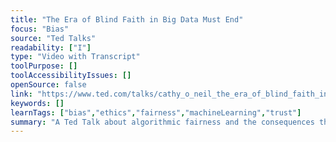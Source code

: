 ```yaml
---
title: "The Era of Blind Faith in Big Data Must End"
focus: "Bias"
source: "Ted Talks"
readability: ["I"]
type: "Video with Transcript"
toolPurpose: []
toolAccessibilityIssues: []
openSource: false
link: "https://www.ted.com/talks/cathy_o_neil_the_era_of_blind_faith_in_big_data_must_end/transcript?language=en"
keywords: []
learnTags: ["bias","ethics","fairness","machineLearning","trust"]
summary: "A Ted Talk about algorithmic fairness and the consequences that biased algorithms have on society, especially for minority groups.  "
---
```



